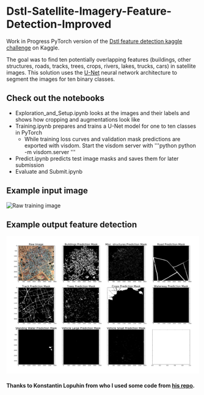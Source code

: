 # Dstl-Satellite-Imagery-Feature-Detection-Improved
Work in Progress PyTorch version of the [Dstl feature detection kaggle challenge](https://www.kaggle.com/c/dstl-satellite-imagery-feature-detection) on Kaggle.

The goal was to find ten potentially overlapping features (buildings, other structures, roads, tracks, trees,
crops, rivers, lakes, trucks, cars) in satellite images. This solution uses the [U-Net](https://arxiv.org/abs/1505.04597) neural network
architecture to segment the images for ten binary classes.

## Check out the notebooks

- Exploration_and_Setup.ipynb looks at the images and their labels and shows how cropping and augmentations look like
- Training.ipynb prepares and trains a U-Net model for one to ten classes in PyTorch
  - While training loss curves and validation mask predictions are exported with visdom. Start the visdom server with 
'''python 
python -m visdom.server
'''
- Predict.ipynb predicts test image masks and saves them for later submission
- Evaluate and Submit.ipynb

## Example input image
![Raw training image](Raw--6120_2_2.png "One training image in RGB")

## Example output feature detection
![Binary segmentations](Image--6120_2_2.png "Ten binary segmentations for all classes")

#### Thanks to Konstantin Lopuhin from who I used some code from [his repo](https://github.com/lopuhin/kaggle-dstl).
